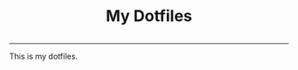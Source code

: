 <div style="display : flex ; justify-content : center" align="center">

<h1>My Dotfiles</h1>

</div>

-------------------

This is my dotfiles.
